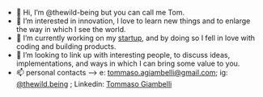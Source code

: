 - 👋 Hi, I’m @thewild-being but you can call me Tom.
- 👀 I’m interested in innovation, I love to learn new things and to enlarge the way in which I see the world.
- 🌱 I’m currently working on my <a href="https://www.heirdom.art">startup</a>, and by doing so I fell in love with coding and building products. 
- 💞️ I’m looking to link up with interesting people, to discuss ideas, implementations, and ways in which I can bring some value to you.
- 📫 personal contacts --> e: tommaso.agiambelli@gmail.com; ig: <a href="https://www.instagram.com/thewild.being/">@thewild.being</a> ; Linkedin: <a href="https://www.linkedin.com/in/tommaso-giambelli-91520a100/">Tommaso Giambelli</a>

<!---
thewild-being/thewild-being is a ✨ special ✨ repository because its `README.md` (this file) appears on your GitHub profile.
You can click the Preview link to take a look at your changes.
--->
